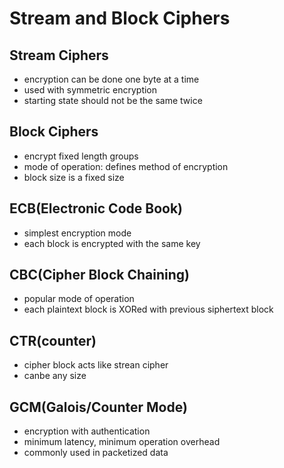 # Stream and Block Ciphers

## Stream Ciphers

- encryption can be done one byte at a time
- used with symmetric encryption
- starting state should not be the same twice

## Block Ciphers

- encrypt fixed length groups
- mode of operation: defines method of encryption
- block size is a fixed size

## ECB(Electronic Code Book)

- simplest encryption mode
- each block is encrypted with the same key

## CBC(Cipher Block Chaining)

- popular mode of operation
- each plaintext block is XORed with previous siphertext block

## CTR(counter)

- cipher block acts like strean cipher
- canbe any size

## GCM(Galois/Counter Mode)

- encryption with authentication
- minimum latency, minimum operation overhead
- commonly used in packetized data
